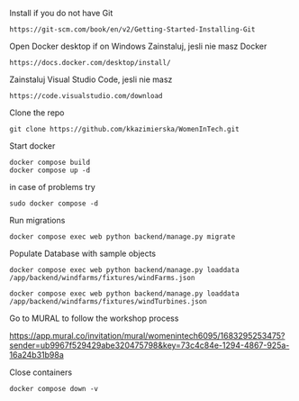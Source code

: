 Install if you do not have Git

```
https://git-scm.com/book/en/v2/Getting-Started-Installing-Git
```

Open Docker desktop if on Windows
Zainstaluj, jesli nie masz  Docker

```
https://docs.docker.com/desktop/install/ 
```

Zainstaluj Visual Studio  Code, jesli nie masz
```
https://code.visualstudio.com/download
```

Clone the repo

```
git clone https://github.com/kkazimierska/WomenInTech.git
```

Start docker


```
docker compose build
docker compose up -d
```

in case of problems try

```
sudo docker compose -d
```

Run migrations

```
docker compose exec web python backend/manage.py migrate
```

Populate Database with sample objects

```
docker compose exec web python backend/manage.py loaddata /app/backend/windfarms/fixtures/windFarms.json
```
```
docker compose exec web python backend/manage.py loaddata /app/backend/windfarms/fixtures/windTurbines.json
```
Go to MURAL to follow the workshop process

https://app.mural.co/invitation/mural/womenintech6095/1683295253475?sender=ub9967f529429abe320475798&key=73c4c84e-1294-4867-925a-16a24b31b98a

Close containers
```
docker compose down -v
```
